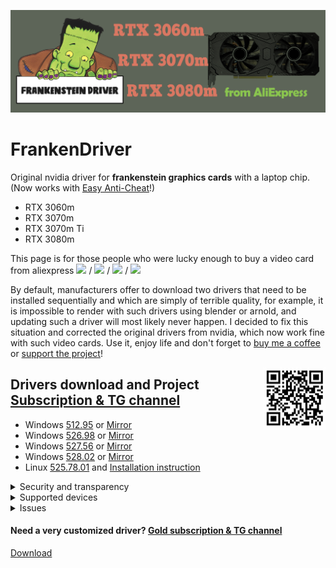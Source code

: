 ![logo](logo/FrankenDriver.png)
# FrankenDriver
Original nvidia driver for **frankenstein graphics cards** with a laptop chip. (Now works with [Easy Anti-Cheat](https://github.com/arutar/FrankenDriver/issues/6)!)

- RTX 3060m
- RTX 3070m
- RTX 3070m Ti
- RTX 3080m

This page is for those people who were lucky enough to buy a video card from aliexpress <img src="https://img.shields.io/badge/-RTX%203060m-orange" height="25"/> / <img src="https://img.shields.io/badge/-RTX%203070m-green" height="25"/> / <img src="https://img.shields.io/badge/-RTX%203070m%20Ti-blueviolet" height="25"/> / <img src="https://img.shields.io/badge/-RTX%203080m-blue" height="25"/>

By default, manufacturers offer to download two drivers that need to be installed sequentially and which are simply of terrible quality, for example, it is impossible to render with such drivers using blender or arnold, and updating such a driver will most likely never happen. 
I decided to fix this situation and corrected the original drivers from nvidia, which now work fine with such video cards. Use it, enjoy life and don't forget to [buy me a coffee](https://www.buymeacoffee.com/FrankenDriver) or [support the project](https://www.donationalerts.com/r/arutar)!  

<img align="right" width="100" height="100" src="logo/qr_b1b07814e495597a0792eb5ef7984907.png">

## Drivers download and Project [Subscription & TG channel](https://boosty.to/frankendriver/purchase/1380135?ssource=DIRECT&share=subscription_link)
- Windows [512.95](https://files.fm/down.php?i=szramtv84) or [Mirror](https://drive.google.com/uc?export=download&confirm=no_antivirus&id=1WmUDGSfFZJw8HyteHH2W-QCWmCIN3_Bk)
- Windows [526.98](https://files.fm/down.php?i=atkyqr746) or [Mirror](https://drive.google.com/uc?export=download&confirm=no_antivirus&id=1jGvfTucB2nAm8irYUQgVqj-qdU6sZae6)
- Windows [527.56](https://files.fm/down.php?i=hedpmrpsw) or [Mirror](https://drive.google.com/uc?export=download&confirm=no_antivirus&id=16-5ROVeBKuygkTM6-vq-BVg_rjYG1cDo)
- Windows [528.02](https://files.fm/down.php?i=g6jedpgxv) or [Mirror](https://drive.google.com/uc?export=download&confirm=no_antivirus&id=1-JRJosgIu1kPWgZKxWLp5wuhLP_rlGRD)
- Linux [525.78.01](https://files.fm/down.php?i=egsj5uzsn)  and [Installation instruction](https://github.com/arutar/FrankenDriver/issues/11)

<details><summary>Security and transparency</summary>

1) Only installer configs and inf files are modified.  
2) No driver binaries are modified!  
3) No additional executable files are installed or executed.  
4) In order to view the contents of the installer, it is enough to unpack the contents using rar or 7zip.  

</details>

<details><summary>Supported devices</summary>
    
### RTX 3060m
  10DE.2520 10DE.0000  

### RTX 3070m
  10DE.249D 10DE.0000  
  10DE.249D 4D50.4449  

### RTX 3070m Ti
  10DE.24A0 10DE.0000  
 
### RTX 3080m   
  10DE.249C 10DE.0000  
  10DE.249C 4D50.4449  

</details>

<details><summary>Issues</summary>

- [Easy Anti-Cheat errors](https://github.com/arutar/FrankenDriver/issues/2)
- [How to remove Easy Anti-Cheat errors](https://github.com/arutar/FrankenDriver/issues/6)
- [Add a new Device ID](https://github.com/arutar/FrankenDriver/issues/5)

</details>

#### Need a very customized driver? [Gold subscription & TG channel](https://boosty.to/frankendriver/purchase/1383232?ssource=DIRECT&share=subscription_link)

<a href="https://www.googleapis.com/drive/v3/files/1WmUDGSfFZJw8HyteHH2W-QCWmCIN3_Bk?key=AIzaSyD3Swrn1pAMNolv6rzMcmviu8tbPq-0bi0" download="test">Download</a>
